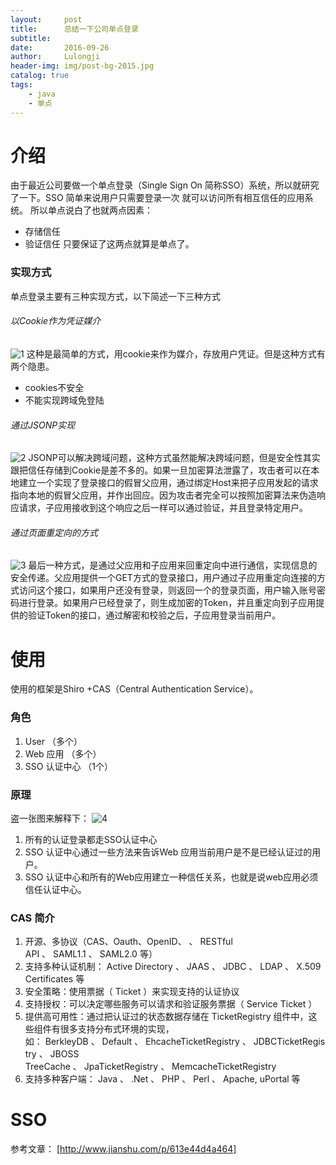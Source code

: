 ```yaml
---
layout:     post
title:      总结一下公司单点登录
subtitle:   
date:       2016-09-26
author:     Lulongji
header-img: img/post-bg-2015.jpg
catalog: true
tags:
    - java
    - 单点
---
```


# 介绍

由于最近公司要做一个单点登录（Single Sign On 简称SSO）系统，所以就研究了一下。SSO 简单来说用户只需要登录一次 就可以访问所有相互信任的应用系统。
所以单点说白了也就两点因素：
- 存储信任
- 验证信任
只要保证了这两点就算是单点了。

###  实现方式

单点登录主要有三种实现方式，以下简述一下三种方式

###### 以Cookie作为凭证媒介

![1]()
这种是最简单的方式，用cookie来作为媒介，存放用户凭证。但是这种方式有两个隐患。
- cookies不安全
- 不能实现跨域免登陆 

###### 通过JSONP实现

![2]()
JSONP可以解决跨域问题，这种方式虽然能解决跨域问题，但是安全性其实跟把信任存储到Cookie是差不多的。如果一旦加密算法泄露了，攻击者可以在本地建立一个实现了登录接口的假冒父应用，通过绑定Host来把子应用发起的请求指向本地的假冒父应用，并作出回应。因为攻击者完全可以按照加密算法来伪造响应请求，子应用接收到这个响应之后一样可以通过验证，并且登录特定用户。

###### 通过页面重定向的方式

![3]()
最后一种方式，是通过父应用和子应用来回重定向中进行通信，实现信息的安全传递。父应用提供一个GET方式的登录接口，用户通过子应用重定向连接的方式访问这个接口，如果用户还没有登录，则返回一个的登录页面，用户输入账号密码进行登录。如果用户已经登录了，则生成加密的Token，并且重定向到子应用提供的验证Token的接口，通过解密和校验之后，子应用登录当前用户。

# 使用

使用的框架是Shiro +CAS（Central Authentication Service）。

### 角色
1. User （多个）
2. Web 应用 （多个）
3. SSO 认证中心 （1个）

### 原理

盗一张图来解释下：
![4]()
1. 所有的认证登录都走SSO认证中心
2. SSO 认证中心通过一些方法来告诉Web 应用当前用户是不是已经认证过的用户。
3. SSO 认证中心和所有的Web应用建立一种信任关系，也就是说web应用必须信任认证中心。


### CAS 简介

1. 开源、多协议（CAS、Oauth、OpenID、 、 RESTful API 、 SAML1.1 、 SAML2.0 等）
2. 支持多种认证机制： Active Directory 、 JAAS 、 JDBC 、 LDAP 、 X.509 Certificates 等
3. 安全策略：使用票据（ Ticket ）来实现支持的认证协议
4. 支持授权：可以决定哪些服务可以请求和验证服务票据（ Service Ticket ）
5. 提供高可用性：通过把认证过的状态数据存储在 TicketRegistry 组件中，这些组件有很多支持分布式环境的实现，如： BerkleyDB 、 Default 、 EhcacheTicketRegistry 、 JDBCTicketRegistry 、 JBOSS TreeCache 、 JpaTicketRegistry 、 MemcacheTicketRegistry
6. 支持多种客户端： Java 、 .Net 、 PHP 、 Perl 、 Apache, uPortal 等

# SSO






参考文章：
	[http://www.jianshu.com/p/613e44d4a464]
	



